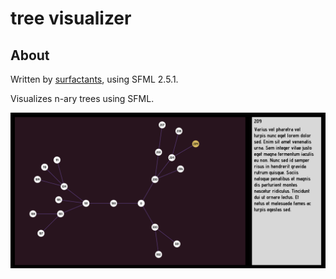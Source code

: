 # tree visualizer
## About
Written by [surfactants](https://github.com/surfactants), using SFML 2.5.1.

Visualizes n-ary trees using SFML.

![n-ary tree with five branches](img/screenshot.png)
